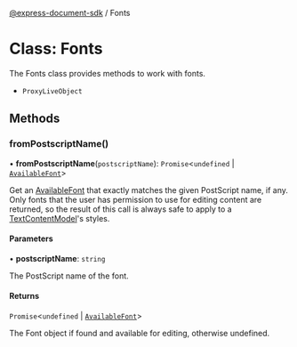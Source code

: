 [@express-document-sdk](../overview.md) / Fonts
# Class: Fonts

The Fonts class provides methods to work with fonts.



- `ProxyLiveObject`


## Methods

### fromPostscriptName()

• **fromPostscriptName**(`postscriptName`): `Promise`<`undefined` \| [`AvailableFont`](AvailableFont.md)\>

Get an [AvailableFont](AvailableFont.md) that exactly matches the given PostScript name, if any. Only fonts that the user has permission to use
for editing content are returned, so the result of this call is always safe to apply to a [TextContentModel](TextContentModel.md)'s styles.

#### Parameters

• **postscriptName**: `string`

The PostScript name of the font.

#### Returns

`Promise`<`undefined` \| [`AvailableFont`](AvailableFont.md)\>

The Font object if found and available for editing, otherwise undefined.
